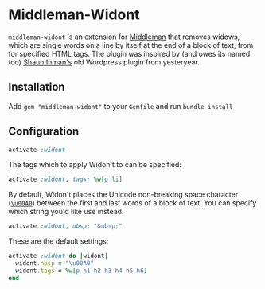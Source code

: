 # Middleman-Widont

`middleman-widont` is an extension for [Middleman][1] that removes widows, which
are single words on a line by itself at the end of a block of text, from for
specified HTML tags. The plugin was inspired by (and owes its named too) [Shaun
Inman's][2] old Wordpress plugin from yesteryear.

## Installation

Add `gem "middleman-widont"` to your `Gemfile` and run `bundle install`

## Configuration

```ruby
activate :widont
```

The tags which to apply Widon't to can be specified:
```ruby
activate :widont, tags: %w[p li]
```

By default, Widon't places the Unicode non-breaking space character
([`\u00A0`][3]) between the first and last words of a block of text. You can
specify which string you'd like use instead:
```ruby
activate :widont, nbsp: "&nbsp;"
```

These are the default settings:
```ruby
activate :widont do |widont|
  widont.nbsp = "\u00A0"
  widont.tags = %w[p h1 h2 h3 h4 h5 h6]
end
```

[1]: http://middlemanapp.com/
[2]: http://www.shauninman.com/archive/2006/08/22/widont_wordpress_plugin
[3]: http://www.fileformat.info/info/unicode/char/a0/index.htm
